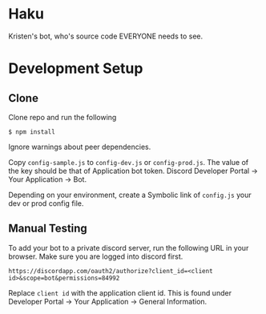 # Haku
Kristen's bot, who's source code EVERYONE needs to see.

# Development Setup

## Clone
Clone repo and run the following

```
$ npm install
```
Ignore warnings about peer dependencies.


Copy `config-sample.js` to `config-dev.js` or `config-prod.js`. The
value of the key should be that of Application bot token. Discord
Developer Portal -> Your Application -> Bot.

Depending on your environment, create a Symbolic link of `config.js`
your dev or prod config file.

## Manual Testing

To add your bot to a private discord server, run the following URL
in your browser. Make sure you are logged into discord first.

```
https://discordapp.com/oauth2/authorize?client_id=<client id>&scope=bot&permissions=84992
```

Replace `client id` with the application client id. This is found under
Developer Portal -> Your Application -> General Information.
